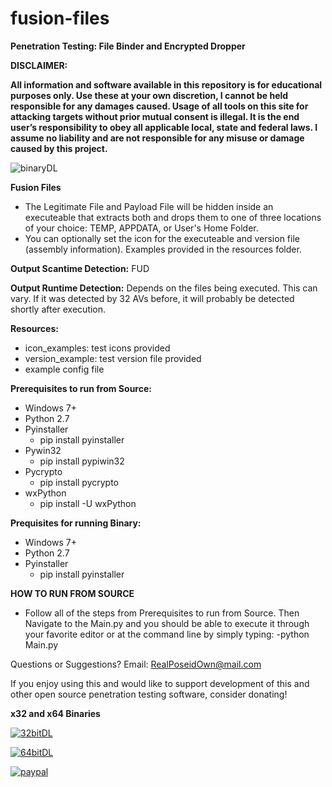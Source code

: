 # fusion-files
**Penetration Testing: File Binder and Encrypted Dropper**

**DISCLAIMER:**

**All information and software available in this repository is for educational purposes only. Use these at your own discretion, I cannot be held responsible for any damages caused.
Usage of all tools on this site for attacking targets without prior mutual consent is illegal. It is the end user’s responsibility to obey all applicable local, state and federal laws. I assume no liability and are not responsible for any misuse or damage caused by this project.**

![binaryDL](https://i.imgur.com/wFJh7WL.png)

**Fusion Files**
- The Legitimate File and Payload File will be hidden inside an executeable that extracts both and drops them to one of three locations of your choice: TEMP, APPDATA, or User's Home Folder.
- You can optionally set the icon for the executeable and version file (assembly information). Examples provided in the resources folder.

**Output Scantime Detection:** FUD

**Output Runtime Detection:** Depends on the files being executed. This can vary. If it was detected by 32 AVs before, it will probably be detected shortly after execution.

**Resources:**
- icon_examples: test icons provided
- version_example: test version file provided
- example config file

**Prerequisites to run from Source:**
- Windows 7+
- Python 2.7
- Pyinstaller
  - pip install pyinstaller
- Pywin32
  - pip install pypiwin32
- Pycrypto
  - pip install pycrypto
- wxPython
  - pip install -U wxPython
  
**Prequisites for running Binary:**
- Windows 7+
- Python 2.7
- Pyinstaller
  - pip install pyinstaller
  
**HOW TO RUN FROM SOURCE**
- Follow all of the steps from Prerequisites to run from Source. Then Navigate to the Main.py and you should be able to execute it through your favorite editor or at the command line by simply typing:
  -python Main.py

Questions or Suggestions? Email: RealPoseidOwn@mail.com

If you enjoy using this and would like to support development of this and other open source penetration testing software, consider donating!

**x32 and x64 Binaries**

[![32bitDL](https://i.imgur.com/3yUeoXq.png)](https://www.paypal.com/cgi-bin/webscr?cmd=_s-xclick&hosted_button_id=J8ZS6X9PEZD7L)

[![64bitDL](https://i.imgur.com/W75PR00.png)](https://github.com/Poseidown/fusion-files/raw/master/GUI-FusionFile_x64_master/bin/FusionFiles1.5_x64.exe)

[![paypal](https://i.imgur.com/IO4eM32.png)](https://www.paypal.com/cgi-bin/webscr?cmd=_s-xclick&hosted_button_id=J8ZS6X9PEZD7L)

